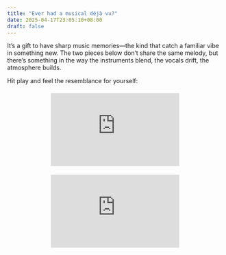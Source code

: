 ```yaml
---
title: "Ever had a musical déjà vu?"
date: 2025-04-17T23:05:10+08:00
draft: false
---
```


It’s a gift to have sharp music memories—the kind that catch a familiar vibe in something new. The two pieces below don’t share the same melody, but there’s something in the way the instruments blend, the vocals drift, the atmosphere builds. 

Hit play and feel the resemblance for yourself:

<div style="display: flex; justify-content: center; flex-wrap: wrap; gap: 20px; margin: 20px 0;">
  <iframe width="300" height="170" src="https://www.youtube.com/embed/Jm8SAM-jo8E?si=Q-QaDCBUcUNwSWTg" 
    title="YouTube video player" frameborder="0" 
    allow="accelerometer; autoplay; clipboard-write; encrypted-media; gyroscope; picture-in-picture; web-share" 
    referrerpolicy="strict-origin-when-cross-origin" allowfullscreen>
  </iframe>

  <iframe width="300" height="170" src="https://www.youtube.com/embed/aSjqZoGBb_0?si=SUVccCTYEa40CiLL" 
    title="YouTube video player" frameborder="0" 
    allow="accelerometer; autoplay; clipboard-write; encrypted-media; gyroscope; picture-in-picture; web-share" 
    referrerpolicy="strict-origin-when-cross-origin" allowfullscreen>
  </iframe>
